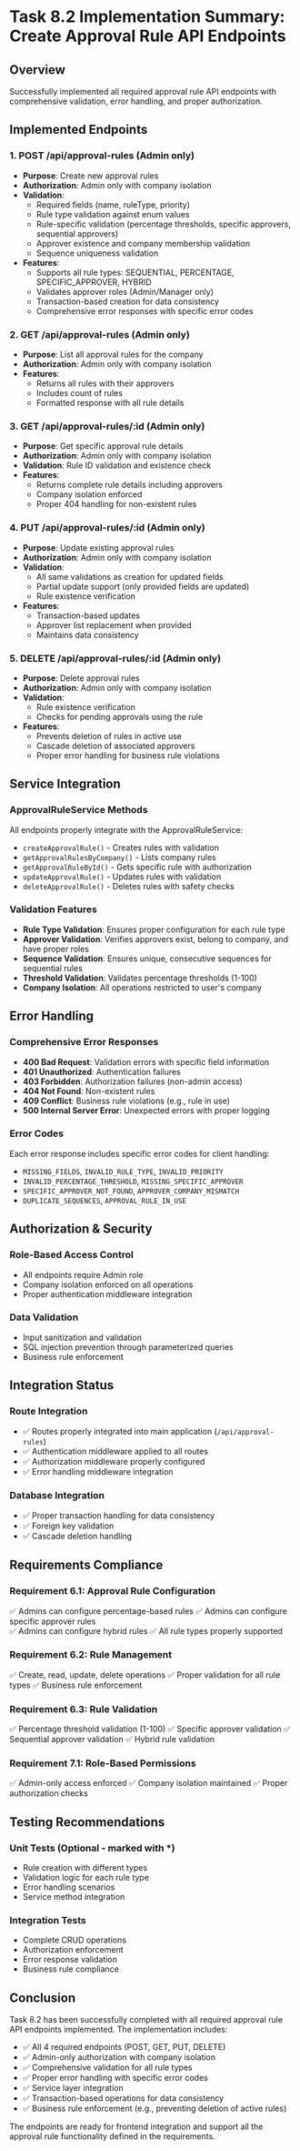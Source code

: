 # Task 8.2 Implementation Summary: Create Approval Rule API Endpoints

## Overview
Successfully implemented all required approval rule API endpoints with comprehensive validation, error handling, and proper authorization.

## Implemented Endpoints

### 1. POST /api/approval-rules (Admin only)
- **Purpose**: Create new approval rules
- **Authorization**: Admin only with company isolation
- **Validation**: 
  - Required fields (name, ruleType, priority)
  - Rule type validation against enum values
  - Rule-specific validation (percentage thresholds, specific approvers, sequential approvers)
  - Approver existence and company membership validation
  - Sequence uniqueness validation
- **Features**:
  - Supports all rule types: SEQUENTIAL, PERCENTAGE, SPECIFIC_APPROVER, HYBRID
  - Validates approver roles (Admin/Manager only)
  - Transaction-based creation for data consistency
  - Comprehensive error responses with specific error codes

### 2. GET /api/approval-rules (Admin only)
- **Purpose**: List all approval rules for the company
- **Authorization**: Admin only with company isolation
- **Features**:
  - Returns all rules with their approvers
  - Includes count of rules
  - Formatted response with all rule details

### 3. GET /api/approval-rules/:id (Admin only)
- **Purpose**: Get specific approval rule details
- **Authorization**: Admin only with company isolation
- **Validation**: Rule ID validation and existence check
- **Features**:
  - Returns complete rule details including approvers
  - Company isolation enforced
  - Proper 404 handling for non-existent rules

### 4. PUT /api/approval-rules/:id (Admin only)
- **Purpose**: Update existing approval rules
- **Authorization**: Admin only with company isolation
- **Validation**:
  - All same validations as creation for updated fields
  - Partial update support (only provided fields are updated)
  - Rule existence verification
- **Features**:
  - Transaction-based updates
  - Approver list replacement when provided
  - Maintains data consistency

### 5. DELETE /api/approval-rules/:id (Admin only)
- **Purpose**: Delete approval rules
- **Authorization**: Admin only with company isolation
- **Validation**:
  - Rule existence verification
  - Checks for pending approvals using the rule
- **Features**:
  - Prevents deletion of rules in active use
  - Cascade deletion of associated approvers
  - Proper error handling for business rule violations

## Service Integration

### ApprovalRuleService Methods
All endpoints properly integrate with the ApprovalRuleService:
- `createApprovalRule()` - Creates rules with validation
- `getApprovalRulesByCompany()` - Lists company rules
- `getApprovalRuleById()` - Gets specific rule with authorization
- `updateApprovalRule()` - Updates rules with validation
- `deleteApprovalRule()` - Deletes rules with safety checks

### Validation Features
- **Rule Type Validation**: Ensures proper configuration for each rule type
- **Approver Validation**: Verifies approvers exist, belong to company, and have proper roles
- **Sequence Validation**: Ensures unique, consecutive sequences for sequential rules
- **Threshold Validation**: Validates percentage thresholds (1-100)
- **Company Isolation**: All operations restricted to user's company

## Error Handling

### Comprehensive Error Responses
- **400 Bad Request**: Validation errors with specific field information
- **401 Unauthorized**: Authentication failures
- **403 Forbidden**: Authorization failures (non-admin access)
- **404 Not Found**: Non-existent rules
- **409 Conflict**: Business rule violations (e.g., rule in use)
- **500 Internal Server Error**: Unexpected errors with proper logging

### Error Codes
Each error response includes specific error codes for client handling:
- `MISSING_FIELDS`, `INVALID_RULE_TYPE`, `INVALID_PRIORITY`
- `INVALID_PERCENTAGE_THRESHOLD`, `MISSING_SPECIFIC_APPROVER`
- `SPECIFIC_APPROVER_NOT_FOUND`, `APPROVER_COMPANY_MISMATCH`
- `DUPLICATE_SEQUENCES`, `APPROVAL_RULE_IN_USE`

## Authorization & Security

### Role-Based Access Control
- All endpoints require Admin role
- Company isolation enforced on all operations
- Proper authentication middleware integration

### Data Validation
- Input sanitization and validation
- SQL injection prevention through parameterized queries
- Business rule enforcement

## Integration Status

### Route Integration
- ✅ Routes properly integrated into main application (`/api/approval-rules`)
- ✅ Authentication middleware applied to all routes
- ✅ Authorization middleware properly configured
- ✅ Error handling middleware integration

### Database Integration
- ✅ Proper transaction handling for data consistency
- ✅ Foreign key validation
- ✅ Cascade deletion handling

## Requirements Compliance

### Requirement 6.1: Approval Rule Configuration
✅ Admins can configure percentage-based rules
✅ Admins can configure specific approver rules  
✅ Admins can configure hybrid rules
✅ All rule types properly supported

### Requirement 6.2: Rule Management
✅ Create, read, update, delete operations
✅ Proper validation for all rule types
✅ Business rule enforcement

### Requirement 6.3: Rule Validation
✅ Percentage threshold validation (1-100)
✅ Specific approver validation
✅ Sequential approver validation
✅ Hybrid rule validation

### Requirement 7.1: Role-Based Permissions
✅ Admin-only access enforced
✅ Company isolation maintained
✅ Proper authorization checks

## Testing Recommendations

### Unit Tests (Optional - marked with *)
- Rule creation with different types
- Validation logic for each rule type
- Error handling scenarios
- Service method integration

### Integration Tests
- Complete CRUD operations
- Authorization enforcement
- Error response validation
- Business rule compliance

## Conclusion

Task 8.2 has been successfully completed with all required approval rule API endpoints implemented. The implementation includes:

- ✅ All 4 required endpoints (POST, GET, PUT, DELETE)
- ✅ Admin-only authorization with company isolation
- ✅ Comprehensive validation for all rule types
- ✅ Proper error handling with specific error codes
- ✅ Service layer integration
- ✅ Transaction-based operations for data consistency
- ✅ Business rule enforcement (e.g., preventing deletion of active rules)

The endpoints are ready for frontend integration and support all the approval rule functionality defined in the requirements.